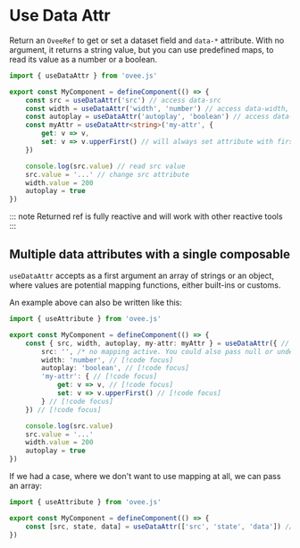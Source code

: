 # Use Data Attr

Return an `OveeRef` to get or set a dataset field and `data-*` attribute. With no argument, it returns a string value, but you can use predefined maps, to read its value as a number or a boolean.

```ts
import { useDataAttr } from 'ovee.js'

export const MyComponent = defineComponent(() => {
    const src = useDataAttr('src') // access data-src
    const width = useDataAttr('width', 'number') // access data-width, width.value returns numeric value
    const autoplay = useDataAttr('autoplay', 'boolean') // access data-autoplay, autoplay.value returns boolean value
    const myAttr = useDataAttr<string>('my-attr', {
        get: v => v,
        set: v => v.upperFirst() // will always set attribute with first letter in upperCase
    })

    console.log(src.value) // read src value
    src.value = '...' // change src attribute
    width.value = 200
    autoplay = true
})
```

::: note
Returned ref is fully reactive and will work with other reactive tools
:::

## Multiple data attributes with a single composable

`useDataAttr` accepts as a first argument an array of strings or an object, where values are potential mapping functions, either built-ins or customs.

An example above can also be written like this:

```ts
import { useAttribute } from 'ovee.js'

export const MyComponent = defineComponent(() => {
    const { src, width, autoplay, my-attr: myAttr } = useDataAttr({ // [!code focus]
        src: '', /* no mapping active. You could also pass null or undefined */ // [!code focus]
        width: 'number', // [!code focus]
        autoplay: 'boolean', // [!code focus]
        'my-attr': { // [!code focus]
            get: v => v, // [!code focus]
            set: v => v.upperFirst() // [!code focus]
        } // [!code focus]
    }) // [!code focus]

    console.log(src.value)
    src.value = '...'
    width.value = 200
    autoplay = true
})
```

If we had a case, where we don't want to use mapping at all, we can pass an array:

```ts
import { useAttribute } from 'ovee.js'

export const MyComponent = defineComponent(() => {
    const [src, state, data] = useDataAttr(['src', 'state', 'data']) // [!code focus]
})
```
